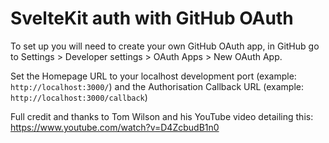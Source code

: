 # SvelteKit auth with GitHub OAuth

To set up you will need to create your own GitHub OAuth app, in GitHub
go to Settings > Developer settings > OAuth Apps > New OAuth App.

Set the Homepage URL to your localhost development port (example:
`http://localhost:3000/`) and the Authorisation Callback URL (example:
`http://localhost:3000/callback`)

Full credit and thanks to Tom Wilson and his YouTube video detailing
this: https://www.youtube.com/watch?v=D4ZcbudB1n0
